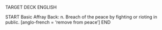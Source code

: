 TARGET DECK
ENGLISH

START
Basic
Affray
Back: n. Breach of the peace by fighting or rioting in public. [anglo-french = ‘remove from peace’]
END
